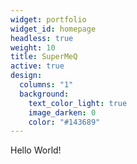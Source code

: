 ```yaml
---
widget: portfolio
widget_id: homepage
headless: true
weight: 10
title: SuperMeQ
active: true
design:
  columns: "1"
  background:
    text_color_light: true
    image_darken: 0
    color: "#143689"
---
```

Hello World!